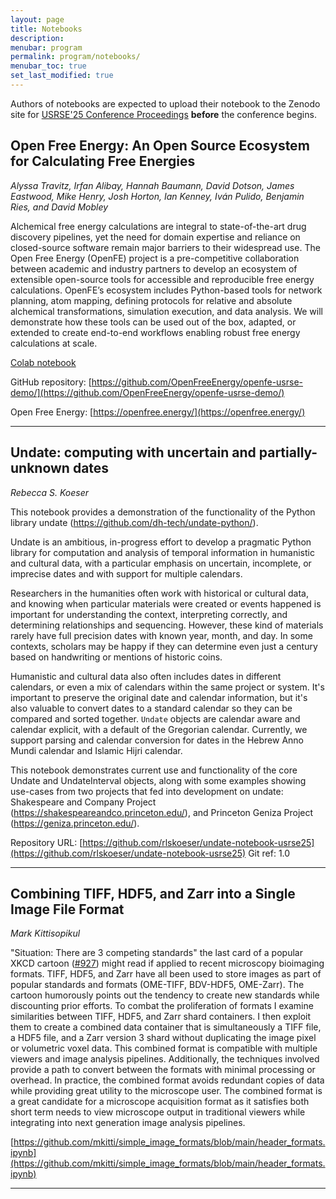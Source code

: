 ```yaml
---
layout: page
title: Notebooks
description:
menubar: program
permalink: program/notebooks/
menubar_toc: true
set_last_modified: true
---
```


Authors of notebooks are expected to upload their notebook to the Zenodo site for 
[USRSE'25 Conference Proceedings](https://zenodo.org/communities/usrse25/records?q=&l=list&p=1&s=10&sort=newest) 
**before** the conference begins.

<a name="n-energy"></a>
## Open Free Energy: An Open Source Ecosystem for Calculating Free Energies

_Alyssa Travitz, Irfan Alibay, Hannah Baumann, David Dotson, James Eastwood, Mike Henry, Josh Horton, Ian Kenney, Iván Pulido, Benjamin Ries, and David Mobley_

Alchemical free energy calculations are integral to state-of-the-art drug discovery pipelines, 
yet the need for domain expertise and reliance on closed-source software remain major barriers 
to their widespread use. The Open Free Energy (OpenFE) project is a pre-competitive 
collaboration between academic and industry partners to develop an ecosystem of extensible 
open-source tools for accessible and reproducible free energy calculations. OpenFE’s ecosystem 
includes Python-based tools for network planning, atom mapping, defining protocols for 
relative and absolute alchemical transformations, simulation execution, and data analysis. We 
will demonstrate how these tools can be used out of the box, adapted, or extended to create 
end-to-end workflows enabling robust free energy calculations at scale.

[Colab notebook](https://colab.research.google.com/github/OpenFreeEnergy/openfe-usrse-demo/blob/main/src/openfe_demo.ipynb)

GitHub repository: [https://github.com/OpenFreeEnergy/openfe-usrse-demo/](https://github.com/OpenFreeEnergy/openfe-usrse-demo/)

Open Free Energy: [https://openfree.energy/](https://openfree.energy/)

------

<a name="n-undate"></a>
## Undate: computing with uncertain and partially-unknown dates

_Rebecca S. Koeser_

This notebook provides a demonstration of the functionality
of the Python library undate (<https://github.com/dh-tech/undate-python/>).

Undate is an ambitious, in-progress effort to develop a
pragmatic Python library for computation and analysis of
temporal information in humanistic and cultural data, with
a particular emphasis on uncertain, incomplete, or
imprecise dates and with support for multiple calendars.

Researchers in the humanities often work with historical or
cultural data, and knowing when particular materials were
created or events happened is important for understanding
the context, interpreting correctly, and determining
relationships and sequencing. However, these kind of
materials rarely have full precision dates with known year,
month, and day. In some contexts, scholars may be happy if
they can determine even just a century based on handwriting
or mentions of historic coins.

Humanistic and cultural data also often includes dates in
different calendars, or even a mix of calendars within the
same project or system. It's important to preserve the
original date and calendar information, but it's also
valuable to convert dates to a standard calendar so they
can be compared and sorted together. `Undate` objects are
calendar aware and calendar explicit, with a default of the
Gregorian calendar. Currently, we support parsing and
calendar conversion for dates in the Hebrew Anno Mundi
calendar and Islamic Hijri calendar.

This notebook demonstrates current use and functionality of
the core Undate and UndateInterval objects, along with some
examples showing use-cases from two projects that fed into
development on undate: Shakespeare and Company Project
(<https://shakespeareandco.princeton.edu/>), and Princeton
Geniza Project (<https://geniza.princeton.edu/>).

Repository URL:
[https://github.com/rlskoeser/undate-notebook-usrse25](https://github.com/rlskoeser/undate-notebook-usrse25)
Git ref: 1.0

------
<a name="n-image"></a>
## Combining TIFF, HDF5, and Zarr into a Single Image File Format

_Mark Kittisopikul_

"Situation: There are 3 competing standards" the last card
of a popular XKCD cartoon ([#927](https://xkcd.com/927/)) might read if applied to
recent microscopy bioimaging formats. TIFF, HDF5, and Zarr
have all been used to store images as part of popular
standards and formats (OME-TIFF, BDV-HDF5, OME-Zarr). The
cartoon humorously points out the tendency to create new
standards while discounting prior efforts. To combat the
proliferation of formats I examine similarities between
TIFF, HDF5, and Zarr shard containers. I then exploit them
to create a combined data container that is simultaneously
a TIFF file, a HDF5 file, and a Zarr version 3 shard
without duplicating the image pixel or volumetric voxel
data. This combined format is compatible with multiple
viewers and image analysis pipelines. Additionally, the
techniques involved provide a path to convert between the
formats with minimal processing or overhead. In practice,
the combined format avoids redundant copies of data while
providing great utility to the microscope user. The
combined format is a great candidate for a microscope
acquisition format as it satisfies both short term needs to
view microscope output in traditional viewers while
integrating into next generation image analysis pipelines.

[https://github.com/mkitti/simple_image_formats/blob/main/header_formats.ipynb](https://github.com/mkitti/simple_image_formats/blob/main/header_formats.ipynb)

------
